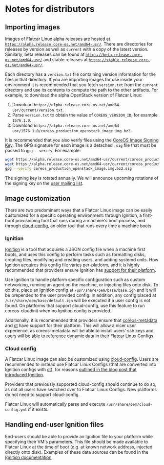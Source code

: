 # Notes for distributors

## Importing images

Images of Flatcar Linux alpha releases are hosted at [`https://alpha.release.core-os.net/amd64-usr/`][alpha-bucket]. There are directories for releases by version as well as `current` with a copy of the latest version. Similarly, beta releases can be found at [`https://beta.release.core-os.net/amd64-usr/`][beta-bucket] and stable releases at [`https://stable.release.core-os.net/amd64-usr/`][stable-bucket].

Each directory has a `version.txt` file containing version information for the files in that directory. If you are importing images for use inside your environment it is recommended that you fetch `version.txt` from the `current` directory and use its contents to compute the path to the other artifacts. For example, to download the alpha OpenStack version of Flatcar Linux:

1. Download `https://alpha.release.core-os.net/amd64-usr/current/version.txt`.
2. Parse `version.txt` to obtain the value of `COREOS_VERSION_ID`, for example `1576.1.0`.
3. Download `https://alpha.release.core-os.net/amd64-usr/1576.1.0/coreos_production_openstack_image.img.bz2`.

It is recommended that you also verify files using the [CoreOS Image Signing Key][signing-key]. The GPG signature for each image is a detached `.sig` file that must be passed to `gpg --verify`. For example:

```sh
wget https://alpha.release.core-os.net/amd64-usr/current/coreos_production_openstack_image.img.bz2
wget https://alpha.release.core-os.net/amd64-usr/current/coreos_production_openstack_image.img.bz2.sig
gpg --verify coreos_production_openstack_image.img.bz2.sig
```

The signing key is rotated annually. We will announce upcoming rotations of the signing key on the [user mailing list][coreos-user].

[alpha-bucket]: https://alpha.release.core-os.net/amd64-usr/
[beta-bucket]: https://beta.release.core-os.net/amd64-usr/
[stable-bucket]: https://stable.release.core-os.net/amd64-usr/
[signing-key]: https://coreos.com/security/image-signing-key
[coreos-user]: https://groups.google.com/forum/#!forum/coreos-user

## Image customization

There are two predominant ways that a Flatcar Linux image can be easily customized for a specific operating environment: through Ignition, a first-boot provisioning tool that runs during a machine's boot process, and through [cloud-config](https://github.com/coreos/coreos-cloudinit/blob/master/Documentation/cloud-config.md), an older tool that runs every time a machine boots.

### Ignition

[Ignition][ignition] is a tool that acquires a JSON config file when a machine first boots, and uses this config to perform tasks such as formatting disks, creating files, modifying and creating users, and adding systemd units. How Ignition acquires this config file varies per-platform, and it is highly recommended that providers ensure Ignition has [support for their platform][ign-platforms].

Use Ignition to handle platform specific configuration such as custom networking, running an agent on the machine, or injecting files onto disk. To do this, place an Ignition config at `/usr/share/oem/base/base.ign` and it will be prepended to the user provided config. In addition, any config placed at `/usr/share/oem/base/default.ign` will be executed if a user config is not found. On platforms that support cloud-config, use this feature to run coreos-cloudinit when no Ignition config is provided.

Additionally, it is recommended that providers ensure that [coreos-metadata][coreos-metadata] and [ct][ct] have support for their platform. This will allow a nicer user experience, as coreos-metadata will be able to install users' ssh keys and users will be able to reference dynamic data in their Flatcar Linux Configs.

[ignition]: https://coreos.com/blog/introducing-ignition.html
[ign-platforms]: https://github.com/coreos/ignition/blob/master/doc/supported-platforms.md
[coreos-metadata]: https://github.com/coreos/coreos-metadata/
[ct]: https://github.com/coreos/container-linux-config-transpiler

### Cloud config

A Flatcar Linux image can also be customized using [cloud-config](https://github.com/coreos/coreos-cloudinit/blob/master/Documentation/cloud-config.md). Users are recommended to instead use Flatcar Linux Configs (that are converted into Ignition configs with [ct][ct]), for reasons [outlined in the blog post that introduced Ignition][ignition].

Providers that previously supported cloud-config should continue to do so, as not all users have switched over to Flatcar Linux Configs. New platforms do not need to support cloud-config.

Flatcar Linux will automatically parse and execute `/usr/share/oem/cloud-config.yml` if it exists.

## Handling end-user Ignition files

End-users should be able to provide an Ignition file to your platform while specifying their VM's parameters. This file should be made available to Flatcar Linux at the time of boot (e.g. at known network address, injected directly onto disk). Examples of these data sources can be found in the [Ignition documentation][providers].

[providers]: https://github.com/coreos/ignition/blob/master/doc/supported-platforms.md
